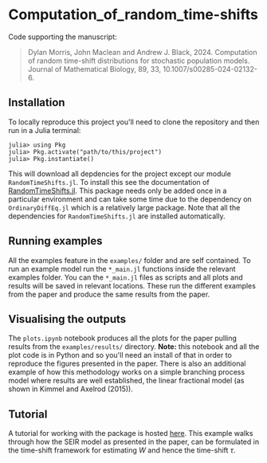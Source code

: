 # Computation_of_random_time-shifts

Code supporting the manuscript:
> Dylan Morris, John Maclean and Andrew J. Black, 2024. Computation of random time-shift distributions for stochastic population models. Journal of Mathematical Biology, 89, 33, 10.1007/s00285-024-02132-6.

## Installation

To locally reproduce this project you'll need to clone the repository and then run in a Julia terminal: 

```
julia> using Pkg
julia> Pkg.activate("path/to/this/project")
julia> Pkg.instantiate()
```

This will download all depdencies for the project except our module `RandomTimeShifts.jl`. 
To install this see the documentation of [RandomTimeShifts.jl](https://github.com/djmorris7/RandomTimeShifts.jl). 
This package needs only be added once in a particular environment and can take some time due to the dependency on `OrdinaryDiffEq.jl` which is a relatively large package. 
Note that all the dependencies for `RandomTimeShifts.jl` are installed automatically. 

## Running examples

All the examples feature in the `examples/` folder and are self contained.
To run an example model run the `*_main.jl` functions inside the relevant examples folder.
You can the `*_main.jl` files as scripts and all plots and results will be saved in relevant locations. 
These run the different examples from the paper and produce the same results from the paper.

## Visualising the outputs

The `plots.ipynb` notebook produces all the plots for the paper pulling results from the `examples/results/` directory.
**Note:** this notebook and all the plot code is in Python and so you'll need an install of that in order to reproduce the figures presented in the paper.
There is also an additional example of how this methodology
works on a simple branching process model where results are well established, the linear fractional model (as shown in
Kimmel and Axelrod (2015)).

## Tutorial

A tutorial for working with the package is hosted [here](https://djmorris7.github.io/Computation_of_random_time-shifts/).
This example walks through how the SEIR model as presented in the paper, can be formulated in the time-shift framework for estimating $W$ and hence the time-shift $\tau$.
